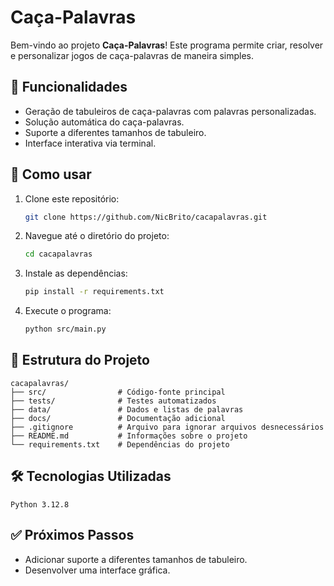 # Caça-Palavras

Bem-vindo ao projeto **Caça-Palavras**! Este programa permite criar, resolver e personalizar jogos de caça-palavras de maneira simples.

## 📜 Funcionalidades
- Geração de tabuleiros de caça-palavras com palavras personalizadas.
- Solução automática do caça-palavras.
- Suporte a diferentes tamanhos de tabuleiro.
- Interface interativa via terminal.

## 🚀 Como usar
1. Clone este repositório:
    ```bash
    git clone https://github.com/NicBrito/cacapalavras.git
    ```
2. Navegue até o diretório do projeto:
    ```bash
    cd cacapalavras
    ```
3. Instale as dependências:
    ```bash
    pip install -r requirements.txt
    ```
4. Execute o programa:
    ```bash
    python src/main.py
    ```

## 📂 Estrutura do Projeto
    cacapalavras/
    ├── src/                # Código-fonte principal
    ├── tests/              # Testes automatizados
    ├── data/               # Dados e listas de palavras
    ├── docs/               # Documentação adicional
    ├── .gitignore          # Arquivo para ignorar arquivos desnecessários
    ├── README.md           # Informações sobre o projeto
    └── requirements.txt    # Dependências do projeto

## 🛠 Tecnologias Utilizadas
    Python 3.12.8

## ✅ Próximos Passos
- Adicionar suporte a diferentes tamanhos de tabuleiro.
- Desenvolver uma interface gráfica.